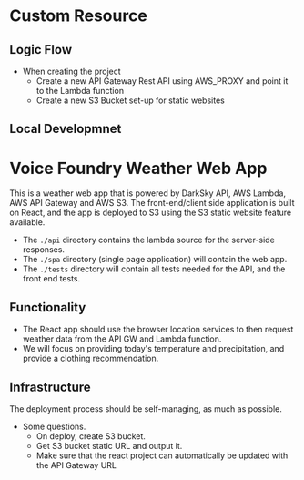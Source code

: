 # Custom Resource 

## Logic Flow
* When creating the project
    * Create a new API Gateway Rest API using AWS_PROXY and point it to the Lambda function
    * Create a new S3 Bucket set-up for static websites 


## Local Developmnet 


# Voice Foundry Weather Web App

This is a weather web app that is powered by DarkSky API, AWS Lambda, AWS API Gateway and AWS S3.  The front-end/client side application is built on React, and the app is deployed to S3 using the S3 static website feature available.  

* The `./api` directory contains the lambda source for the server-side responses.  
* The `./spa` directory (single page application) will contain the web app. 
* The `./tests` directory will contain all tests needed for the API, and the front end tests.

## Functionality
* The React app should use the browser location services to then request weather data from the API GW and Lambda function. 
* We will focus on providing today's temperature and precipitation, and provide a clothing recommendation.   

## Infrastructure
The deployment process should be self-managing, as much as possible. 
* Some questions. 
    * On deploy, create S3 bucket. 
    * Get S3 bucket static URL and output it. 
    * Make sure that the react project can automatically be updated with the API Gateway URL